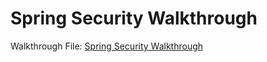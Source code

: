 # Spring Security Walkthrough

Walkthrough File: <a href="https://github.com/JohnHedler/spring-security-demo/blob/main/springsecuritywalkthrough/springSecurityWalkthrough.md">Spring Security Walkthrough</a>

